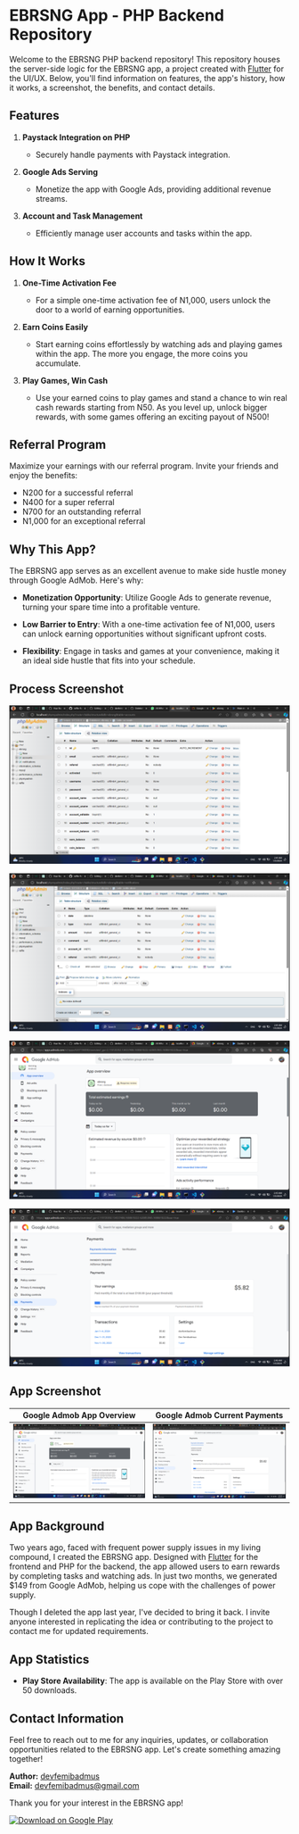 # EBRSNG App - PHP Backend Repository

Welcome to the EBRSNG PHP backend repository! This repository houses the server-side logic for the EBRSNG app, a project created with [Flutter](https://github.com/devfemibadmus/ebrsng-flutter) for the UI/UX. Below, you'll find information on features, the app's history, how it works, a screenshot, the benefits, and contact details.

## Features

1. **Paystack Integration on PHP**
   - Securely handle payments with Paystack integration.

2. **Google Ads Serving**
   - Monetize the app with Google Ads, providing additional revenue streams.

3. **Account and Task Management**
   - Efficiently manage user accounts and tasks within the app.

## How It Works

1. **One-Time Activation Fee**
   - For a simple one-time activation fee of N1,000, users unlock the door to a world of earning opportunities.

2. **Earn Coins Easily**
   - Start earning coins effortlessly by watching ads and playing games within the app. The more you engage, the more coins you accumulate.

3. **Play Games, Win Cash**
   - Use your earned coins to play games and stand a chance to win real cash rewards starting from N50. As you level up, unlock bigger rewards, with some games offering an exciting payout of N500!

## Referral Program

Maximize your earnings with our referral program. Invite your friends and enjoy the benefits:

- N200 for a successful referral
- N400 for a super referral
- N700 for an outstanding referral
- N1,000 for an exceptional referral

## Why This App?

The EBRSNG app serves as an excellent avenue to make side hustle money through Google AdMob. Here's why:

- **Monetization Opportunity**: Utilize Google Ads to generate revenue, turning your spare time into a profitable venture.

- **Low Barrier to Entry**: With a one-time activation fee of N1,000, users can unlock earning opportunities without significant upfront costs.

- **Flexibility**: Engage in tasks and games at your convenience, making it an ideal side hustle that fits into your schedule.

## Process Screenshot

![PhpMyAdmin Account](readme/Screenshot%20(998).png?raw=true)

![PhpMyAdmin Notification](readme/Screenshot%20(999).png?raw=true)

![Google Admob App Overview](readme/Screenshot%20(1002).png?raw=true)

![Google Admob Current Payments](readme/Screenshot%20(1003).png?raw=true)

## App Screenshot

| Google Admob App Overview                   | Google Admob Current Payments    |
| ------------------------------------------- | -------------------------------- |
| ![Overview](readme/Screenshot%20(1002).png?raw=true) | ![Payments](readme/Screenshot%20(1003).png?raw=true) |

## App Background

Two years ago, faced with frequent power supply issues in my living compound, I created the EBRSNG app. Designed with [Flutter](https://github.com/devfemibadmus/ebrsng-flutter) for the frontend and PHP for the backend, the app allowed users to earn rewards by completing tasks and watching ads. In just two months, we generated $149 from Google AdMob, helping us cope with the challenges of power supply.

Though I deleted the app last year, I've decided to bring it back. I invite anyone interested in replicating the idea or contributing to the project to contact me for updated requirements.

## App Statistics

- **Play Store Availability**: The app is available on the Play Store with over 50 downloads.

## Contact Information

Feel free to reach out to me for any inquiries, updates, or collaboration opportunities related to the EBRSNG app. Let's create something amazing together!

**Author:** [devfemibadmus](https://github.com/devfemibadmus)  
**Email:** devfemibadmus@gmail.com

Thank you for your interest in the EBRSNG app!

[![Download on Google Play](https://cloud.githubusercontent.com/assets/5692567/10923351/6b688a92-8278-11e5-9973-8ffbf3c5cc52.png)](https://play.google.com/store/apps/details?id=com.blackstackhub.ebrsng&hl=en-US&ah=WNIlRmUKRT1YYCEwY8gCKLCtK-k)
